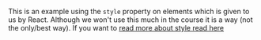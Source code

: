 This is an example using the `style` property on elements which is given to us by React. Although we won't use this much in the course it is a way (not the only/best way). If you want to [read more about style read here](https://reactjs.org/docs/dom-elements.html#style)